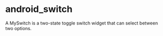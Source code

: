 android_switch
==============

A MySwitch is a two-state toggle switch widget that can select between two options. 
